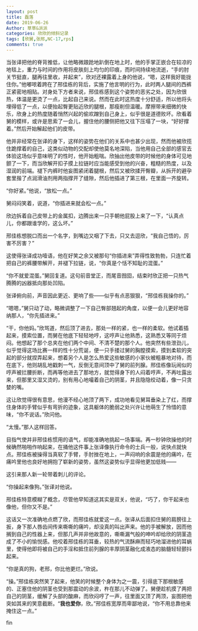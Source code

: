 ```yaml
---
layout: post
title: 磊落
date: 2019-06-26
Author: 草草&派派
categories: 欣欣的倾斜记录
tags: [欣舅,张邢,NC-17,rps]
comments: true
---
```


当张译把他的脊背推低，让他略微踉跄地趴倒在地上时，他的手掌正嵌合在较凉的地毯上，重力与时间的作用将皮肤刻上均匀的印痕，而时间持续地流逝，“手的肘关节挺直，腿再往里收，并起来”，欣对还裸露着上身的他说，“嗯，这样我好能拢住你。”他嘟哝着跨在了邢佳栋的背后，实施了他言明的行为，此时两人腿间的西裤正紧密地相贴。对身处下方者来说，邢佳栋感到这个姿势的恶劣之处，因为欣很热，体温是更烫了一点，比起自己来说。然而在此时这热度十分舒适，所以他将头埋得低了一点，以便抬起臀更贴近欣的腿根，那瘦削但温暖。摩擦带来细微的快乐，欣身上的热度随着悄然兴起的偷欢蹭到自己身上，似乎很是道德败坏。欣看着舅的模样，或许是思索了一会儿，握住他的腰侧把他又往下压塌了一块，“好好撑着。”然后开始解起他们的皮带。

他并非经常在张译的身下，这样的姿势在他们的关系中也甚少出现，然而他被欣揽住跪撑着的自己，这类似动物的交配却使他莫名地深陷，当他用自己全部的感官去体验这场似乎意味明了的性时，他开始粗喘。欣抽出他皮带的时候他的身体可见地颤了一下，而当欣解开扣子摸上拉链时应当能感受到他的兴奋，粗糙的热度，以及湿润的前端。褪下内裤时他妄图紧闭着腿根，然后又被欣揉开臀瓣，从拆开的避孕套里揩了点润滑油剂用两指撑开了缝隙，然后他插进了第三根，在里面一齐旋转。

“你好紧。”他说，“放松一点。”

舅闷闷笑着，说道，“你插进来就会松一点。”

欣边拆着自己皮带上的金属扣，边腾出来一只手朝他屁股上来了一下，“认真点儿，你都跟谁学的，这么坏。”

邢佳栋想脱口而出一个名字，到嘴边又咽了下去，只又去逗欣，“我自己悟的，厉害不厉害？”

这使得张译成功噎语，他在好笑之余又被那句“你插进来”弄得性致勃勃，只连忙着把自己的裤腰带解开，并褪下拉链，说，“你真是个恬不知耻的混蛋。”

“你不就爱混蛋。”舅回复道。这句前音堂正，而尾音囫囵，结束时欣正把一只热气腾腾的凶器抵向那处凹陷。

张译俯向前，声音因此更近、更响了些——似乎有点恶狠狠，“邢佳栋我操你的。”

“嗯嗯，”舅只动了动，略微调整了一下自己臀部翘起的角度，以便一会儿更好地容纳那人，“你先插进来。”

“干，你他妈。”欣骂道，然后顶了进去，那处一样的紧，也一样的柔软。他试着插起来，摸索位置，而舅在他底下轻轻地哼，这哼声让他熟悉，这熟悉又等同于烦闷。他想起了那个总夹在他们两个中间、不清不楚的那个人。他突然有些泄劲儿，似乎觉得这场比赛一样的性十分荒诞，便一只手搂过舅的胸膛摸索，摸到柔软的突起的部分就捏弄起来，想着另个人是怎么热爱这些敏感的小家伙被粗暴地对待，而在底下，他则胡乱地戳刺一气，反倒无意间顶中了舅的前列腺。邢佳栋像玩闹似的哼声被拦腰折断，而再等他进去了那地方，就觉得身下的人闷着哼声，不再吐露出来，但那里又湿又烫的，别有用心地嘬着自己的阴茎，并且隐隐绞动着，像一只贪婪的嘴。

这让欣觉得很有意思，他漫不经心地顶了两下，成功地看见舅耳垂染上了红，而撑住身体的手臂似乎有弯折的迹象，这具躯体的脆弱之处兴许让他萌生了怜惜的意味，“你不说话。”欣问他。

“太慢。”那人这样回答。

目指气使并非邢佳栋惯用的语气，却能准确地挑起一场事端。再一秒钟欣操他的时候确然啪啪作响起来，在捅他这件事上张译像执行命令的士兵一般，说快点就快点。邢佳栋被操得当真软了手臂，手肘挫在地上，一声闷响的余震是他的痛吟，在痛吟里他也良好地拥抱了崭新的姿势，虽然这姿势似乎显得他更加低贱——

这引来那人新一轮带着刺儿的评论。

“你操起来像狗。”张译对他说。

邢佳栋特意模糊了概念，尽管他早知道这其实是双关，他说，“巧了，你干起来也像他，但你又不是。”

这话又一次准确地点燃了欣，而邢佳栋就爱这一点。张译从后面扣住舅的肩膀往上扳，身下那人唇齿间传来嘶嘶的痛吟，却没真的叫出声来。他的手被解放，因而他搁到自己的性器上来，但那几声并非他故意的，嘶嘶漏气般的呻吟却给欣的阴茎造成了不小的愉悦感。他咬着邢佳栋的耳垂，较热的气流酥麻而轻巧地溜进他的耳蜗里，使得他即将被自己的手淫和抵住前列腺的丰厚阴茎融化成液态的脑髓轻轻颤抖起来。

“你是真的狗，老邢，你比他更烂。”欣说。

“操。”邢佳栋突然笑了起来，他笑的时候整个身体为之一震，引得底下那根敏感的、正塞住他的阴茎也受到那震动的余波，杵在那儿不动弹了。舅便趁机摸了两把自己的阴茎，缓解了头部的酸麻，而欣闷哼了一声，往里面又顶了两顶，妄图把他突如其来的笑意截断。“**我也爱你**，欣。”邢佳栋宽厚而卑鄙地说，“你不用总靠他来掩住这一点。”



fin
